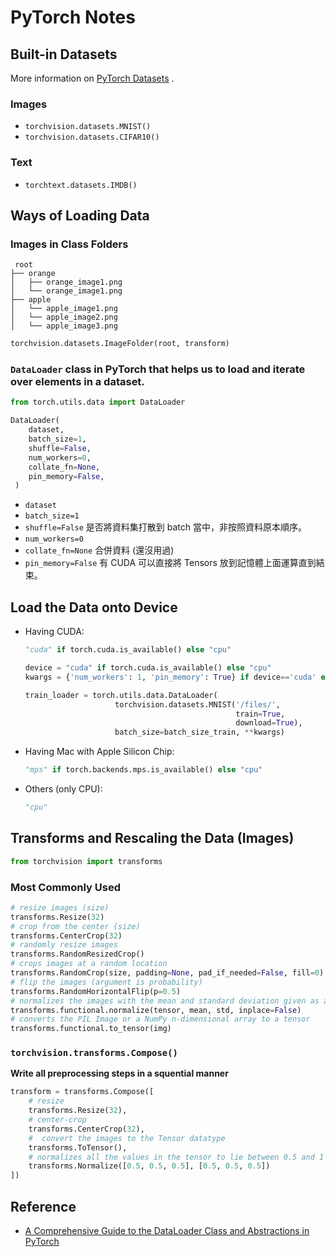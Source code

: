 # PyTorch Notes

## Built-in Datasets

More information on [PyTorch Datasets](https://pytorch.org/vision/stable/datasets.html) .

### Images

- `torchvision.datasets.MNIST()`
- `torchvision.datasets.CIFAR10()`

### Text

- `torchtext.datasets.IMDB()`



## Ways of Loading Data

### Images in Class Folders

```
 root
├── orange
│   ├── orange_image1.png
│   └── orange_image1.png
├── apple
│   └── apple_image1.png
│   └── apple_image2.png
│   └── apple_image3.png
```

```python
torchvision.datasets.ImageFolder(root, transform)
```

### `DataLoader` class in PyTorch that helps us to load and iterate over elements in a dataset.

```python
from torch.utils.data import DataLoader

DataLoader(
    dataset,
    batch_size=1,
    shuffle=False,
    num_workers=0,
    collate_fn=None,
    pin_memory=False,
 )
```

- `dataset`
- `batch_size=1`
- `shuffle=False` 是否將資料集打散到 batch 當中，非按照資料原本順序。
- `num_workers=0`
- `collate_fn=None` 合併資料 (還沒用過)
- `pin_memory=False` 有 CUDA 可以直接將 Tensors 放到記憶體上面運算直到結束。



## Load the Data onto Device

- Having CUDA:

    ```python
    "cuda" if torch.cuda.is_available() else "cpu"
    ```

    ```python
    device = "cuda" if torch.cuda.is_available() else "cpu"
    kwargs = {'num_workers': 1, 'pin_memory': True} if device=='cuda' else {}
    
    train_loader = torch.utils.data.DataLoader(
                        torchvision.datasets.MNIST('/files/', 
                                                   train=True, 
                                                   download=True),
                        batch_size=batch_size_train, **kwargs)
    ```

    

- Having Mac with Apple Silicon Chip:

    ```python
    "mps" if torch.backends.mps.is_available() else "cpu"
    ```

- Others (only CPU):

    ```python
    "cpu"
    ```



## Transforms and Rescaling the Data (Images)

```python
from torchvision import transforms
```

### Most Commonly Used

```python
# resize images (size)
transforms.Resize(32)
# crop from the center (size)
transforms.CenterCrop(32)
# randomly resize images
transforms.RandomResizedCrop()
# crops images at a random location
transforms.RandomCrop(size, padding=None, pad_if_needed=False, fill=0)
# flip the images (argument is probability)
transforms.RandomHorizontalFlip(p=0.5)
# normalizes the images with the mean and standard deviation given as arguments
transforms.functional.normalize(tensor, mean, std, inplace=False)
# converts the PIL Image or a NumPy n-dimensional array to a tensor
transforms.functional.to_tensor(img)
```

### `torchvision.transforms.Compose()`

**Write all preprocessing steps in a squential manner**

```python
transform = transforms.Compose([
    # resize
    transforms.Resize(32),
    # center-crop
    transforms.CenterCrop(32),
    #  convert the images to the Tensor datatype
    transforms.ToTensor(),
    # normalizes all the values in the tensor to lie between 0.5 and 1
    transforms.Normalize([0.5, 0.5, 0.5], [0.5, 0.5, 0.5])
])
```









## Reference

- [A Comprehensive Guide to the DataLoader Class and Abstractions in PyTorch](https://blog.paperspace.com/dataloaders-abstractions-pytorch/)